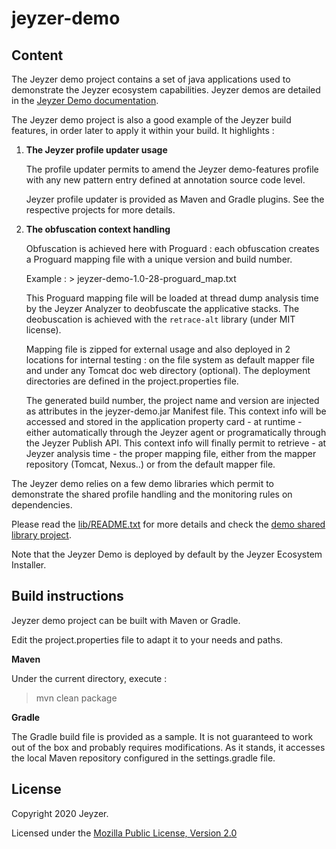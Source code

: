 # jeyzer-demo

Content
------------------
The Jeyzer demo project contains a set of java applications used to demonstrate the Jeyzer ecosystem capabilities.
Jeyzer demos are detailed in the [Jeyzer Demo documentation](src/main/doc/README.txt).

The Jeyzer demo project is also a good example of the Jeyzer build features, in order later to apply it within your build.
It highlights :

 1) **The Jeyzer profile updater usage**
 
     The profile updater permits to amend the Jeyzer demo-features profile with any new pattern entry defined at annotation source code level.
	 
	 Jeyzer profile updater is provided as Maven and Gradle plugins. See the respective projects for more details.
     
 2) **The obfuscation context handling**
 
     Obfuscation is achieved here with Proguard : each obfuscation creates a Proguard mapping file with a unique version and build number.
	 
	 Example : > jeyzer-demo-1.0-28-proguard_map.txt
	 
	 This Proguard mapping file will be loaded at thread dump analysis time by the Jeyzer Analyzer to deobfuscate the applicative stacks. The deobuscation is achieved with the `retrace-alt` library (under MIT license).
	 
	 Mapping file is zipped for external usage and also deployed in 2 locations for internal testing : on the file system as default mapper file and under any Tomcat doc web directory (optional). The deployment directories are defined in the project.properties file.
     
     The generated build number, the project name and version are injected as attributes in the jeyzer-demo.jar Manifest file. This context info will be accessed and stored in the application property card - at runtime - either automatically through the Jeyzer agent or programatically through the Jeyzer Publish API. This context info will finally permit to retrieve - at Jeyzer analysis time - the proper mapping file, either from the mapper repository (Tomcat, Nexus..) or from the default mapper file.

The Jeyzer demo relies on a few demo libraries which permit to demonstrate the shared profile handling and the monitoring rules on dependencies.

Please read the [lib/README.txt](lib/README.txt) for more details and check the [demo shared library project](https://github.com/jeyzer-community/jeyzer-demo-shared).

Note that the Jeyzer Demo is deployed by default by the Jeyzer Ecosystem Installer.


Build instructions
------------------

Jeyzer demo project can be built with Maven or Gradle.

Edit the project.properties file to adapt it to your needs and paths.

**Maven**

Under the current directory, execute :

> mvn clean package


**Gradle**

The Gradle build file is provided as a sample. 
It is not guaranteed to work out of the box and probably requires modifications.
As it stands, it accesses the local Maven repository configured in the settings.gradle file.

     
License
-------

Copyright 2020 Jeyzer.

Licensed under the [Mozilla Public License, Version 2.0](https://www.mozilla.org/media/MPL/2.0/index.815ca599c9df.txt)

